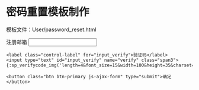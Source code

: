 # 密码重置模板制作

模板文件：User/password_reset.html

<form class="form-horizontal js-ajax-form" action="{:U('user/login/doforgot_password')}" method="post">
    <label class="control-label" for="input_email">注册邮箱</label>
    <input type="email" id="input_email" name="email" class="span3">
    
    <label class="control-label" for="input_verify">验证码</label>
    <input type="text" id="input_verify" name="verify" class="span3">
    {:sp_verifycode_img('length=4&font_size=15&width=100&height=35&charset=1234567890')}
    
    <button class="btn btn-primary js-ajax-form" type="submit">确定</button>
</form>